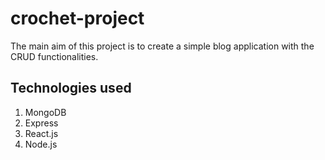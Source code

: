 # crochet-project 
The main aim of this project is to create a simple blog application with the CRUD functionalities.

## Technologies used
1. MongoDB
2. Express
3. React.js
4. Node.js



